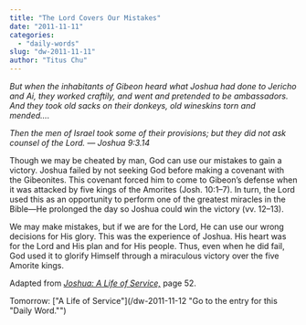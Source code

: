 ```yaml
---
title: "The Lord Covers Our Mistakes"
date: "2011-11-11"
categories: 
  - "daily-words"
slug: "dw-2011-11-11"
author: "Titus Chu"
---
```


_But when the inhabitants of Gibeon heard what Joshua had done to Jericho and Ai, they worked craftily, and went and pretended to be ambassadors. And they took old sacks on their donkeys, old wineskins torn and mended...._

_Then the men of Israel took some of their provisions; but they did not ask counsel of the Lord. — Joshua 9:3.14_

Though we may be cheated by man, God can use our mistakes to gain a victory. Joshua failed by not seeking God before making a covenant with the Gibeonites. This covenant forced him to come to Gibeon’s defense when it was attacked by five kings of the Amorites (Josh. 10:1–7). In turn, the Lord used this as an opportunity to perform one of the greatest miracles in the Bible—He prolonged the day so Joshua could win the victory (vv. 12–13).

We may make mistakes, but if we are for the Lord, He can use our wrong decisions for His glory. This was the experience of Joshua. His heart was for the Lord and His plan and for His people. Thus, even when he did fail, God used it to glorify Himself through a miraculous victory over the five Amorite kings.

Adapted from _[Joshua: A Life of Service,](/book-joshua "Go to the listing for this book.")_ page 52.

Tomorrow: ["A Life of Service"](/dw-2011-11-12 "Go to the entry for this "Daily Word."")
